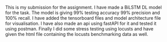 This is my submission for the assignment. I have made a BiLSTM DL model for the task. The model is giving 99% testing accuracy 99% precision and 100% recall. I have added the tensorboard files and model architecture file for visualisation. I have also made an api using fastAPI for it and tested it using postman. Finally I did some stress testing using locusts and have given the html file containing the locusts benchmarking data as well.
